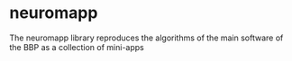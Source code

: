 # neuromapp
The neuromapp library reproduces the algorithms of the main software of the BBP as a collection of mini-apps
